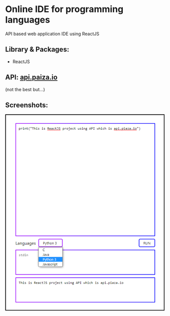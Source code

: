 # Online IDE for programming languages
API based web application IDE using ReactJS

## Library & Packages:
- ReactJS

## API: [api.paiza.io](http://api.paiza.io/docs/swagger/#!/runners/Runners_create)
(not the best but...)

## Screenshots:
<p align="center">
	<kbd>
		<img src="https://github.com/mshahanwaz/online-ide/blob/master/screenshot/1.png" width=600px style="border: 2px solid black;">
	</kbd>
  </p>
